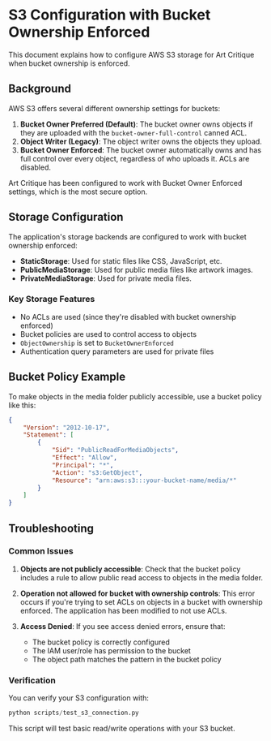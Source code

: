 # S3 Configuration with Bucket Ownership Enforced

This document explains how to configure AWS S3 storage for Art Critique when bucket ownership is enforced.

## Background

AWS S3 offers several different ownership settings for buckets:

1. **Bucket Owner Preferred (Default)**: The bucket owner owns objects if they are uploaded with the `bucket-owner-full-control` canned ACL.
2. **Object Writer (Legacy)**: The object writer owns the objects they upload.
3. **Bucket Owner Enforced**: The bucket owner automatically owns and has full control over every object, regardless of who uploads it. ACLs are disabled.

Art Critique has been configured to work with Bucket Owner Enforced settings, which is the most secure option.

## Storage Configuration

The application's storage backends are configured to work with bucket ownership enforced:

- **StaticStorage**: Used for static files like CSS, JavaScript, etc.
- **PublicMediaStorage**: Used for public media files like artwork images.
- **PrivateMediaStorage**: Used for private media files.

### Key Storage Features

- No ACLs are used (since they're disabled with bucket ownership enforced)
- Bucket policies are used to control access to objects
- `ObjectOwnership` is set to `BucketOwnerEnforced` 
- Authentication query parameters are used for private files

## Bucket Policy Example

To make objects in the media folder publicly accessible, use a bucket policy like this:

```json
{
    "Version": "2012-10-17",
    "Statement": [
        {
            "Sid": "PublicReadForMediaObjects",
            "Effect": "Allow",
            "Principal": "*",
            "Action": "s3:GetObject",
            "Resource": "arn:aws:s3:::your-bucket-name/media/*"
        }
    ]
}
```

## Troubleshooting

### Common Issues

1. **Objects are not publicly accessible**: Check that the bucket policy includes a rule to allow public read access to objects in the media folder.

2. **Operation not allowed for bucket with ownership controls**: This error occurs if you're trying to set ACLs on objects in a bucket with ownership enforced. The application has been modified to not use ACLs.

3. **Access Denied**: If you see access denied errors, ensure that:
   - The bucket policy is correctly configured
   - The IAM user/role has permission to the bucket
   - The object path matches the pattern in the bucket policy

### Verification

You can verify your S3 configuration with:

```python
python scripts/test_s3_connection.py
```

This script will test basic read/write operations with your S3 bucket.
